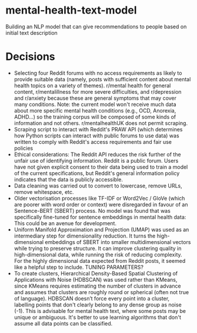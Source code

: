 # mental-health-text-model
Building an NLP model that can give recommendations to people based on initial text description

# Decisions
- Selecting four Reddit forums with no access requirements as likely to provide suitable data (namely, posts with sufficient content about mental health topics on a variety of themes). r/mental health for general content, r/mentalillness for more severe difficulties, and r/depression and r/anxiety because these are general symptoms that may cover many conditions. Note: the current model won't receive much data about more specific mental health conditions (e.g., OCD, Anorexia, ADHD...) so the training corpus will be composed of some kinds of information and not others. r/mentalhealthUK does not permit scraping.
- Scraping script to interact with Reddit's PRAW API (which determines how Python scripts can interact with public forums to use data) was written to comply with Reddit's access requirements and fair use policies
- Ethical considerations: The Reddit API reduces the risk further of the unfair use of identifying information. Reddit is a public forum. Users have not given explicit consent to their data being used to train a model of the current specifications, but Reddit's general information policy indicates that the data is publicly accessible. 
- Data cleaning was carried out to convert to lowercase, remove URLs, remove whitespace, etc.
- Older vectorisation processes like TF-IDF or Word2Vec / GloVe	(which are poorer with word order or context) were disregarded in favour of an Sentence-BERT (SBERT) process. No model was found that was specifically fine-tuned for sentence embeddings in mental health data: This could be an avenue for development. 
- Uniform Manifold Approximation and Projection (UMAP) was used as an intermediary step for dimensionality reduction. It turns the high-dimensional embeddings of SBERT into smaller multidimensional vectors while trying to preserve structure. It can improve clustering quality in high-dimensional data, while running the risk of reducing complexity. For the highly dimensional data expected from Reddit posts, it seemed like a helpful step to include. TUNING PARAMETERS?
- To create clusters, Hierarchical Density-Based Spatial Clustering of Applications with Noise (HDBSCAN) was used rather than KMeans, since KMeans requires estimating the number of clusters in advance and assumes that clusters are roughly round or spherical (often not true of language). HDBSCAN doesn’t force every point into a cluster, labelling points that don't clearly belong to any dense group as noise (-1). This is advisable for mental health text, where some posts may be unique or ambiguous. It's better to use learning algorithms that don't assume all data points can be classified.